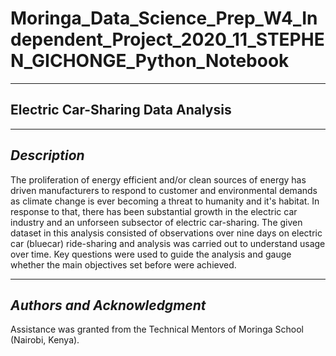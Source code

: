 # Moringa_Data_Science_Prep_W4_Independent_Project_2020_11_STEPHEN_GICHONGE_Python_Notebook #
---
## __Electric Car-Sharing Data Analysis__ ##

---
## _Description_ ##
The proliferation of energy efficient and/or clean sources of energy has driven manufacturers to respond to customer and environmental demands as climate change is ever becoming a threat to humanity and it's habitat. In response to that, there has been substantial growth in the electric car industry and an unforseen subsector of electric car-sharing. 
The given dataset in this analysis consisted of observations over nine days on electric car (bluecar) ride-sharing and analysis was carried out to understand usage over time.
Key questions were used to guide the analysis and gauge whether the main objectives set before were achieved.

---
## _Authors and Acknowledgment_ ##
Assistance was granted from the Technical Mentors of Moringa School (Nairobi, Kenya).

